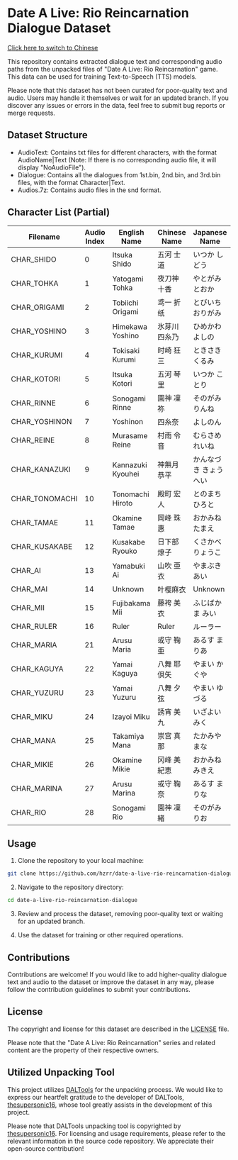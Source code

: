 # Date A Live: Rio Reincarnation Dialogue Dataset

[Click here to switch to Chinese](README.md)

This repository contains extracted dialogue text and corresponding audio paths from the unpacked files of "Date A Live: Rio Reincarnation" game. This data can be used for training Text-to-Speech (TTS) models.

Please note that this dataset has not been curated for poor-quality text and audio. Users may handle it themselves or wait for an updated branch. If you discover any issues or errors in the data, feel free to submit bug reports or merge requests.

## Dataset Structure

- AudioText: Contains txt files for different characters, with the format AudioName|Text (Note: If there is no corresponding audio file, it will display "NoAudioFile").
- Dialogue: Contains all the dialogues from 1st.bin, 2nd.bin, and 3rd.bin files, with the format Character|Text.
- Audios.7z: Contains audio files in the snd format.

## Character List (Partial)

| Filename     | Audio Index | English Name       | Chinese Name      | Japanese Name    |
|-------------|------------|-------------------|------------------|------------------|
| CHAR_SHIDO  | 0       | Itsuka Shido    | 五河 士道       | いつか しどう   |
| CHAR_TOHKA  | 1       | Yatogami Tohka  | 夜刀神 十香     | やとがみ とおか |
| CHAR_ORIGAMI| 2       | Tobiichi Origami| 鸢一 折纸       | とびいち おりがみ|
| CHAR_YOSHINO| 3       | Himekawa Yoshino| 氷芽川 四糸乃   | ひめかわ よしの |
| CHAR_KURUMI | 4       | Tokisaki Kurumi | 时崎 狂三       | ときさき くるみ |
| CHAR_KOTORI | 5       | Itsuka Kotori   | 五河 琴里       | いつか ことり   |
| CHAR_RINNE  | 6       | Sonogami Rinne  | 園神 凜祢       | そのがみ りんね |
| CHAR_YOSHINON|7      | Yoshinon        | 四糸奈           | よしのん       |
| CHAR_REINE  | 8       | Murasame Reine  | 村雨 令音       | むらさめ れいね |
| CHAR_KANAZUKI|9      | Kannazuki Kyouhei| 神無月 恭平     | かんなづき きょうへい|
| CHAR_TONOMACHI|10    | Tonomachi Hiroto| 殿町 宏人       | とのまち ひろと |
| CHAR_TAMAE   | 11     | Okamine Tamae   | 岡峰 珠惠       | おかみね たまえ |
| CHAR_KUSAKABE| 12     | Kusakabe Ryouko | 日下部 燎子     | くさかべ りょうこ |
| CHAR_AI      | 13     | Yamabuki Ai     | 山吹 亜衣       | やまぶき あい   |
| CHAR_MAI     | 14     | Unknown         | 叶樱麻衣         | Unknown       |
| CHAR_MII     | 15     | Fujibakama Mii  | 藤袴 美衣       | ふじばかま みい |
| CHAR_RULER   | 16     | Ruler           | Ruler          | ルーラー    |
| CHAR_MARIA   | 21     | Arusu Maria     | 或守 鞠亜       | あるす まりあ |
| CHAR_KAGUYA  | 22     | Yamai Kaguya    | 八舞 耶倶矢     | やまい かぐや |
| CHAR_YUZURU  | 23     | Yamai Yuzuru    | 八舞 夕弦       | やまい ゆづる |
| CHAR_MIKU    | 24     | Izayoi Miku     | 誘宵 美九       | いざよい みく |
| CHAR_MANA    | 25     | Takamiya Mana   | 崇宫 真那       | たかみや まな |
| CHAR_MIKIE   | 26     | Okamine Mikie   | 冈峰 美紀恵     | おかみね みきえ |
| CHAR_MARINA  | 27     | Arusu Marina    | 或守 鞠奈       | あるす まりな |
| CHAR_RIO     | 28     | Sonogami Rio    | 園神 凜緒       | そのがみ りお |

## Usage

1. Clone the repository to your local machine:

```bash
git clone https://github.com/hzrr/date-a-live-rio-reincarnation-dialogue.git
```

2. Navigate to the repository directory:

```bash
cd date-a-live-rio-reincarnation-dialogue
```

3. Review and process the dataset, removing poor-quality text or waiting for an updated branch.

4. Use the dataset for training or other required operations.

## Contributions

Contributions are welcome! If you would like to add higher-quality dialogue text and audio to the dataset or improve the dataset in any way, please follow the contribution guidelines to submit your contributions.

## License

The copyright and license for this dataset are described in the [LICENSE](LICENSE) file.

Please note that the "Date A Live: Rio Reincarnation" series and related content are the property of their respective owners.

## Utilized Unpacking Tool

This project utilizes [DALTools](https://github.com/thesupersonic16/DALTools) for the unpacking process. We would like to express our heartfelt gratitude to the developer of DALTools, [thesupersonic16](https://github.com/thesupersonic16), whose tool greatly assists in the development of this project.

Please note that DALTools unpacking tool is copyrighted by [thesupersonic16](https://github.com/thesupersonic16). For licensing and usage requirements, please refer to the relevant information in the source code repository. We appreciate their open-source contribution!
